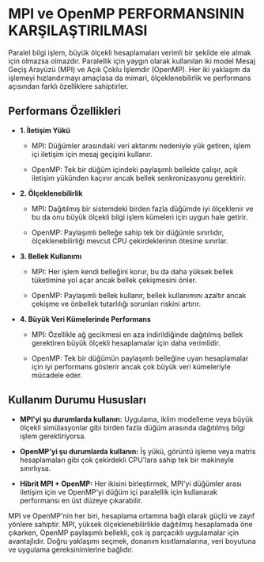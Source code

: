 # **MPI ve OpenMP PERFORMANSININ KARŞILAŞTIRILMASI**

Paralel bilgi işlem, büyük ölçekli hesaplamaları verimli bir şekilde ele almak için olmazsa olmazdır. Paralellik için yaygın olarak kullanılan iki model Mesaj Geçiş Arayüzü (MPI) ve Açık Çoklu İşlemdir (OpenMP). Her iki yaklaşım da işlemeyi hızlandırmayı amaçlasa da mimari, ölçeklenebilirlik ve performans açısından farklı özelliklere sahiptirler.

## **Performans Özellikleri**

* **1. İletişim Yükü**

    * MPI: Düğümler arasındaki veri aktarımı nedeniyle yük getiren, işlem içi iletişim için mesaj geçişini kullanır.

    * OpenMP: Tek bir düğüm içindeki paylaşımlı bellekte çalışır, açık iletişim yükünden kaçınır ancak bellek senkronizasyonu gerektirir.

* **2. Ölçeklenebilirlik**

    * MPI: Dağıtılmış bir sistemdeki birden fazla düğümde iyi ölçeklenir ve bu da onu büyük ölçekli bilgi işlem kümeleri için uygun hale getirir.

    * OpenMP: Paylaşımlı belleğe sahip tek bir düğümle sınırlıdır, ölçeklenebilirliği mevcut CPU        çekirdeklerinin ötesine sınırlar.

* **3. Bellek Kullanımı**

    * MPI: Her işlem kendi belleğini korur, bu da daha yüksek bellek tüketimine yol açar ancak bellek çekişmesini önler.

    * OpenMP: Paylaşımlı bellek kullanır, bellek kullanımını azaltır ancak çekişme ve önbellek tutarlılığı sorunları riskini artırır.

* **4. Büyük Veri Kümelerinde Performans**

    * MPI: Özellikle ağ gecikmesi en aza indirildiğinde dağıtılmış bellek gerektiren büyük ölçekli hesaplamalar için daha verimlidir.

    * OpenMP: Tek bir düğümün paylaşımlı belleğine uyan hesaplamalar için iyi performans gösterir ancak çok büyük veri kümeleriyle mücadele eder.

## **Kullanım Durumu Hususları**

* **MPI'yi şu durumlarda kullanın:** Uygulama, iklim modelleme veya büyük ölçekli simülasyonlar gibi birden fazla düğüm arasında dağıtılmış bilgi işlem gerektiriyorsa.

* **OpenMP'yi şu durumlarda kullanın:** İş yükü, görüntü işleme veya matris hesaplamaları gibi çok çekirdekli CPU'lara sahip tek bir makineyle sınırlıysa.

* **Hibrit MPI + OpenMP:** Her ikisini birleştirmek, MPI'yi düğümler arası iletişim için ve OpenMP'yi düğüm içi paralellik için kullanarak performansı en üst düzeye çıkarabilir.


MPI ve OpenMP'nin her biri, hesaplama ortamına bağlı olarak güçlü ve zayıf yönlere sahiptir. MPI, yüksek ölçeklenebilirlikle dağıtılmış hesaplamada öne çıkarken, OpenMP paylaşımlı bellekli, çok iş parçacıklı uygulamalar için avantajlıdır. Doğru yaklaşımı seçmek, donanım kısıtlamalarına, veri boyutuna ve uygulama gereksinimlerine bağlıdır.